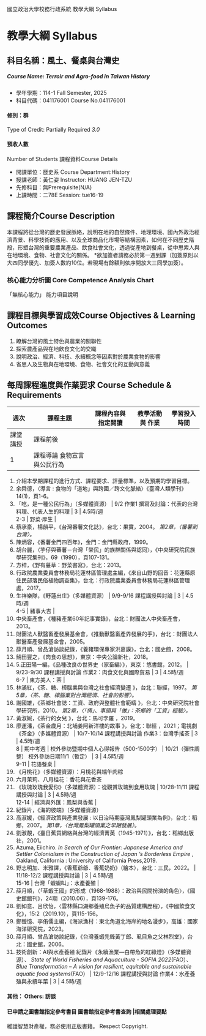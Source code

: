 國立政治大學校務行政系統 教學大綱 Syllabus
# 教學大綱 Syllabus
##  科目名稱：風土、餐桌與台灣史
#####  Course Name: Terroir and Agro-food in Taiwan History
  * 學年學期：114-1 Fall Semester, 2025 
  * 科目代碼：041176001 Course No.041176001
#### 修別：群
Type of Credit: Partially Required 
_3.0_
#### 預收人數
Number of Students
課程資料Course Details
  * 開課單位：歷史系 Course Department:History 
  * 授課老師：黃仁姿 Instructor: HUANG JEN-TZU 
  * 先修科目：無Prerequisite(N/A)
  * 上課時間：二78E Session: tue16-19
##  課程簡介Course Description
本課程將從台灣的歷史發展脈絡，說明在地的自然條件、地理環境、國內外政治經濟背景、科學技術的應用、以及全球商品化市場等結構因素，如何在不同歷史階段，形塑台灣的重要農業產品、飲食社會文化，透過從產地到餐桌，從中思索人與在地環境、食物、社會文化的關係。
*欲加簽者請務必於第一週到課（加簽原則以大四同學優先、加簽人數約10位。若現場有餘額則依序開放大三同學加簽）。
###  核心能力分析圖 Core Competence Analysis Chart
「無核心能力」 
能力項目說明
##  課程目標與學習成效Course Objectives & Learning Outcomes 
  1. 瞭解台灣的風土特色與農業的關聯性
  2. 探索農產品與在地飲食文化的交織
  3. 說明政治、經濟、科技、永續概念等因素對於農業食物的影響
  4. 省思人及生物與在地環境、食物、社會文化的互動與意義
##  每周課程進度與作業要求 Course Schedule & Requirements
|  週次 |  課程主題 |  課程內容與 指定閱讀 |  教學活動與 作業 |  學習投入 時間  
---|---|---|---|---  
課堂講授 |  課程前後  
1 |  課程導論 食物宣言與公民行為 | 
  1. 介紹本學期課程的進行方式、課程要求、評量標準，以及預期的學習目標。
  2. 余舜德，〈導言 : 食物的「道地」與跨國／跨文化脈絡〉《臺灣人類學刊》14(1)，頁1-6。
  3. 「吃，是一種公民行為」（多媒體資源）
|  9/2 作業1 撰寫及討論：代表的台灣料理、代表人生的料理 |  3 |  4.5時/週  
2-3 |  野菜·厚生 | 
  1. 蔡承豪，楊韻平，《台灣番薯文化誌》，台北：果實，2004。 _第2章，〈番薯到台灣〉。_
  2. 陳炳容，《番薯金門四百年》，金門：金門縣政府，1999。
  3. 胡台麗，〈芋仔與蕃薯－台灣「榮民」的族群關係與認同〉，《中央研究院民族學研究集刊》，69（1990），頁107-131。
  4. 方梓，《野有蔓草：野菜書寫》，台北：2013。
  5. 行政院農業委員會林務局花蓮林區管理處主編，《來自山野的回音：花蓮縣原住民部落民俗植物調查集》，台北：行政院農業委員會林務局花蓮林區管理處，2017。
  6. 生祥樂隊，《野蓮出庄》（多媒體資源）
|  9/9-9/16 課程講授與討論 |  3 |  4.5時/週  
4-5 |  豬事大吉 | 
  1. 中央畜產會，《種豬產業60年記事實錄》，台北：財團法人中央畜產會，2013。
  2. 財團法人獸醫畜產發展基金會，《推動獸醫畜產界發展的手》，台北：財團法人獸醫畜產發展基金會，2005。
  3. 薛月順、曾品滄訪談紀錄，《養豬環保專家洪嘉謨》，台北：國史館，2008。
  4. 鯖田豐之，《肉食の思想》，東京：中央公論新社，2018。
  5. 5.正田陽一編，《品種改良の世界史（家畜編）》，東京：悠書館，2012。
|  9/23-9/30 課程講授與討論 作業2：肉食文化與國際貿易 |  3 |  4.5時/週  
6-7 |  東方美人：茶 | 
  1. 林滿紅，《茶、糖、樟腦業與台灣之社會經濟變遷 》，台北：聯經，1997。 _第5章，〈茶、糖、樟腦業對台灣經濟、社會的影響〉。_
  2. 謝國雄，《茶鄉社會誌：工資、政府與整體社會範疇 》，台北：中央研究院社會學研究所，2010。 _第2章，〈「倩」、事頭與「做」：茶鄉的「工資」經驗〉。_
  3. 黃淑婉，《茶行的女兒 》，台北：馬可孛羅 ，2019。
  4. 廖運潘，《茶金歲月：北埔姜阿新洋樓的故事 》，台北：聯經 ，2021；電視劇《茶金》（多媒體資源）
|  10/7-10/14 課程講授與討論 作業3：台灣手搖茶 |  3 |  4.5時/週  
8 |  期中考週 |  校外參訪暨期中個人心得報告（500-1500字） |  10/21（彈性調整） 校外參訪日期11/1（暫定） |  3 |  4.5時/週  
9-11 |  花語餐桌 | 
  1. 《月桃花》（多媒體資源）：月桃花與端午肉粽
  2. 六月茉莉、八月桂花：香花與花香茶
  3. 《玫瑰玫瑰我愛你》（多媒體資源）：從觀賞玫瑰到食用玫瑰
|  10/28-11/11 課程講授與討論 |  3 |  4.5時/週  
12-14 |  經濟與外匯：鳳梨與香蕉 | 
  1. 紀錄片，《海的彼端》（多媒體資源）
  2. 高淑媛，《經濟政策與產業發展 : 以日治時期臺灣鳳梨罐頭業為例》，台北：稻鄉，2007。 _第1章，〈台灣鳳梨罐頭業之早期發展〉。_
  3. 劉淑靚，《臺日蕉貿網絡與台灣的經濟菁英（1945-1971）》，台北：稻鄉出版社，2001。
  4. Azuma, Eiichiro. _In Search of Our Frontier: Japanese America and Settler Colonialism in the Construction of Japan_ _’s Borderless Empire_ , Oakland, California : University of California Press,2019.
  5. 野志明加、米雅譯，《香蕉爺爺、香蕉奶奶》（繪本），台北：三民，2022。
|  11/18-12/2 課程講授與討論 |  3 |  4.5時/週  
15-16 |  台灣「蝦蝦叫」：水產養殖 | 
  1. 薛月順，〈「草蝦王國」的形成（1968-1988）：政治與民間扮演的角色〉，《國史館館刊》，24期（2010.06），頁139-176。
  2. 劉如意、呂欣怡，〈雲林縣口湖鄉養殖烏魚子的品質建構歷程〉，《中國飲食文化》，15:2（2019.10），頁115-156。
  3. 鄭螢憶、李侑儒主編，《海派漁村：東北角道北海岸的地名漫步》，高雄：國家海洋研究院，2023。
  4. 薛月順、曾品滄訪談紀錄，《台灣養蝦先鋒黃丁郎、虱目魚之父林烈堂》，台北：國史館，2006。
  5. 技術創新：AI與水產養殖
紀錄片《永續漁業—白帶魚的紅綠燈》（多媒體資源）、 _State of World Fisheries and Aquaculture - SOFIA 2022_(FAO）、 _Blue Transformation – A vision for resilient, equitable and sustainable aquatic food systems_(FAO） |  12/9-12/16 課程講授與討論 作業4：水產養殖與永續年菜 |  3 |  4.5時/週  
####  其他： Others: 訪談 
####  已申請之圖書館指定參考書目  圖書館指定參考書查詢 |相關處理要點
維護智慧財產權，務必使用正版書籍。 Respect Copyright.